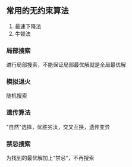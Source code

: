 ## 常用的无约束算法
1. 最速下降法
2. 牛顿法

### 局部搜索

进行局部搜索，不能保证局部最优解就是全局最优解

### 模拟退火

随机搜索

### 遗传算法

"自然"选择，优胜劣汰，交叉互换，遗传变异


### 禁忌搜索

为找到的最优解加上“禁忌”，不再搜索
